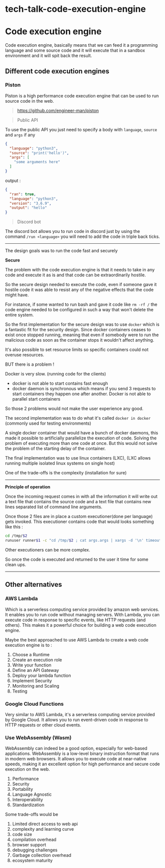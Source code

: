 # tech-talk-code-execution-engine

# Code execution engine

Code execution engine, basically means that we can feed it a programming language and some source code and it will execute that in a sandbox environment and it will spit back the result.


## Different code execution engines

### Piston

Piston is a high performance code execution engine that can be used to run source code in the web.

> https://github.com/engineer-man/piston

> Public API

To use the public API you just need to specify a body with `language`, `source` and `args` if any

```json
{
  "language": "python3",
  "source": "print('hello')",
  "args": [
    "some arguments here"
  ]
}
```

output :

```json
{
  "ran": true,
  "language": "python3",
  "version": "3.6.9",
  "output": "hello"
}
```

> Discord bot

The discord bot allows you to run code in discord just by using the command `/run <language>` you will need to add the code in triple back ticks.

---

The design goals was to run the code fast and securely

**Secure**

The problem with the code execution engine is that it needs to take in any code and execute it as is and that code can be extraordinarily hostile.

So the secure design needed to execute the code, even if someone gave it hostile code it was able to resist any of the negative effects that the code might have.

For instance, if some wanted to run bash and gave it code like `rm -rf /` the code engine needed to be configured in such a way that won't delete the entire system.


So the first implementation for the secure design was to use `docker` which is a fantastic fit for the security design. Since docker containers ceases to exist once stopped running, meaning that even if somebody were to run the malicious code as soon as the container stops it wouldn't affect anything.

It's also possible to set resource limits so specific containers could not overuse resources.

BUT there is a problem !

Docker is very slow. (running code for the clients)

- docker is not able to start contains fast enough
- docker daemon is synchronous which means if you send 3 requests to start containers they happen one after another. Docker is not able to parallel start containers

So those 2 problems would not make the user experience any good.

The second implementation was to do what it's called `docker in docker` (commonly used for testing environments)

A single docker container that would have a bunch of docker daemons, this made it possible to artificially parallelize the execution of code. Solving the problem of executing more than one code at once. But this would not solve the problem of the starting delay of the container.

The final implementation was to use linux containers (LXC), (LXC allows running multiple isolated linux systems on single host)

One of the trade-offs is the complexity (installation for sure)

---

**Principle of operation**

Once the incoming request comes in with all the information it will write out a text file that contains the source code and a text file that contains new lines separated list of command line arguments.

Once those 2 files are in place a custom executioner(done per language) gets invoked. This executioner contains code that would looks something like this :

```sh
cd /tmp/$2
runuser runner$1 -c "cd /tmp/$2 ; cat args.args | xargs -d '\n' timeout -s KILL 3 python3 code.code
```

Other executioners can be more complex.

So once the code is executed and returned to the user it time for some clean ups.

---

## Other alternatives

### AWS Lambda

Which is a serverless computing service provided by amazon web services. It enables you to run code without managing servers. With Lambda, you can execute code in response to specific events, like HTTP requests (and others). This makes it a powerful choice for building a web code execution engine.

Maybe the best approached to use AWS Lambda to create a web code execution engine is to :

1. Choose a Runtime
2. Create an execution role
3. Write your function
4. Define an API Gateway
5. Deploy your lambda function
6. Implement Security
7. Monitoring and Scaling
8. Testing

### Google Cloud Functions

Very similar to AWS Lambda, it's a serverless computing service provided by Google Cloud. It allows you to run event-driven code in response to HTTP requests or other cloud events.

### Use WebAssembly (Wasm)

WebAssembly can indeed be a good option, especially for web-based applications. WebAssembly is a low-level binary instruction format that runs in modern web browsers. It allows you to execute code at near-native speeds, making it an excellent option for high performance and secure code execution on the web.

1. Performance
2. Security
3. Portability
4. Language Agnostic
5. Interoperability
6. Standardization

Some trade-offs would be

1. Limited direct access to web api
2. complexity and learning curve
3. code size
4. compilation overhead
5. browser support
6. debugging challenges
7. Garbage collection overhead
8. ecosystem maturity
